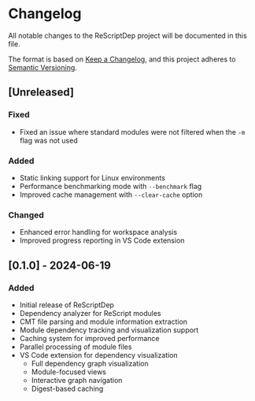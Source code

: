 # Changelog

All notable changes to the ReScriptDep project will be documented in this file.

The format is based on [Keep a Changelog](https://keepachangelog.com/en/1.0.0/),
and this project adheres to [Semantic Versioning](https://semver.org/spec/v2.0.0.html).

## [Unreleased]
### Fixed
- Fixed an issue where standard modules were not filtered when the `-m` flag was not used

### Added
- Static linking support for Linux environments
- Performance benchmarking mode with `--benchmark` flag
- Improved cache management with `--clear-cache` option

### Changed
- Enhanced error handling for workspace analysis
- Improved progress reporting in VS Code extension

## [0.1.0] - 2024-06-19

### Added
- Initial release of ReScriptDep
- Dependency analyzer for ReScript modules
- CMT file parsing and module information extraction
- Module dependency tracking and visualization support
- Caching system for improved performance
- Parallel processing of module files
- VS Code extension for dependency visualization
  - Full dependency graph visualization
  - Module-focused views
  - Interactive graph navigation
  - Digest-based caching 
